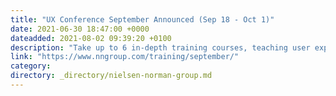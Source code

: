 ```yaml
---
title: "UX Conference September Announced (Sep 18 - Oct 1)"
date: 2021-06-30 18:47:00 +0000
dateadded: 2021-08-02 09:39:20 +0100
description: "Take up to 6 in-depth training courses, teaching user experience best practices for successful design. Conference focused on long-lasting skills for UX professionals. September 18 - October 1, 2021."
link: "https://www.nngroup.com/training/september/"
category:
directory: _directory/nielsen-norman-group.md
---
```

